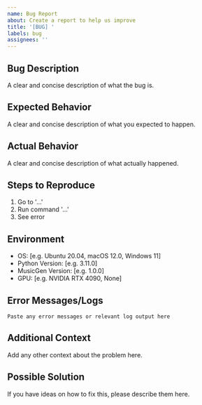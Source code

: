 ```yaml
---
name: Bug Report
about: Create a report to help us improve
title: '[BUG] '
labels: bug
assignees: ''
---
```


## Bug Description
A clear and concise description of what the bug is.

## Expected Behavior
A clear and concise description of what you expected to happen.

## Actual Behavior
A clear and concise description of what actually happened.

## Steps to Reproduce
1. Go to '...'
2. Run command '...'
3. See error

## Environment
- OS: [e.g. Ubuntu 20.04, macOS 12.0, Windows 11]
- Python Version: [e.g. 3.11.0]
- MusicGen Version: [e.g. 1.0.0]
- GPU: [e.g. NVIDIA RTX 4090, None]

## Error Messages/Logs
```
Paste any error messages or relevant log output here
```

## Additional Context
Add any other context about the problem here.

## Possible Solution
If you have ideas on how to fix this, please describe them here.